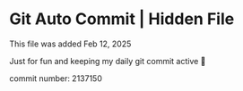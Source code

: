 # Git Auto Commit | Hidden File

This file was added Feb 12, 2025

Just for fun and keeping my daily git commit active 🤪

commit number: 2137150
